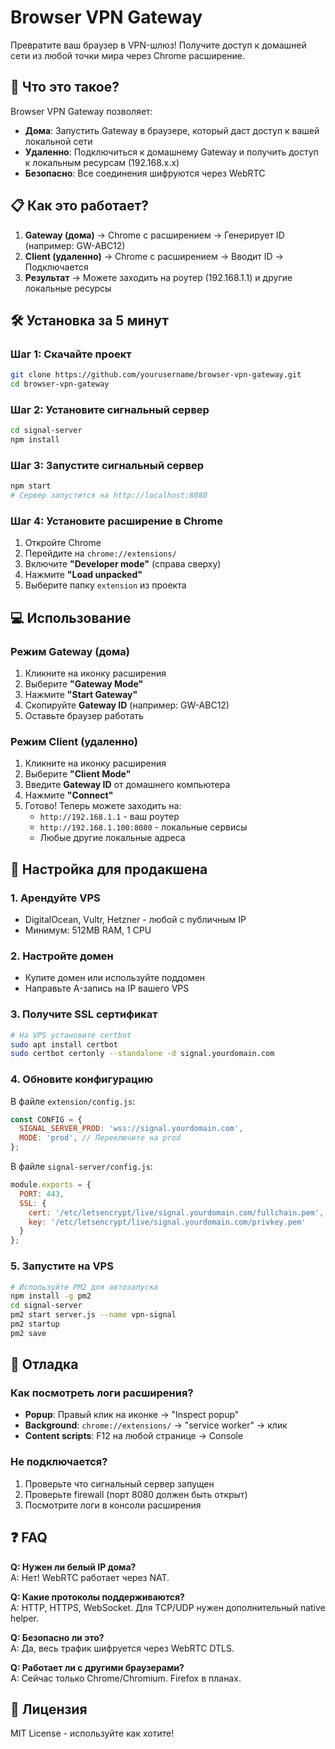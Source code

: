 # Browser VPN Gateway

Превратите ваш браузер в VPN-шлюз! Получите доступ к домашней сети из любой точки мира через Chrome расширение.

## 🚀 Что это такое?

Browser VPN Gateway позволяет:
- **Дома**: Запустить Gateway в браузере, который даст доступ к вашей локальной сети
- **Удаленно**: Подключиться к домашнему Gateway и получить доступ к локальным ресурсам (192.168.x.x)
- **Безопасно**: Все соединения шифруются через WebRTC

## 📋 Как это работает?

1. **Gateway (дома)** → Chrome с расширением → Генерирует ID (например: GW-ABC12)
2. **Client (удаленно)** → Chrome с расширением → Вводит ID → Подключается
3. **Результат** → Можете заходить на роутер (192.168.1.1) и другие локальные ресурсы

## 🛠️ Установка за 5 минут

### Шаг 1: Скачайте проект
```bash
git clone https://github.com/yourusername/browser-vpn-gateway.git
cd browser-vpn-gateway
```

### Шаг 2: Установите сигнальный сервер
```bash
cd signal-server
npm install
```

### Шаг 3: Запустите сигнальный сервер
```bash
npm start
# Сервер запустится на http://localhost:8080
```

### Шаг 4: Установите расширение в Chrome
1. Откройте Chrome
2. Перейдите на `chrome://extensions/`
3. Включите **"Developer mode"** (справа сверху)
4. Нажмите **"Load unpacked"**
5. Выберите папку `extension` из проекта

## 💻 Использование

### Режим Gateway (дома)
1. Кликните на иконку расширения
2. Выберите **"Gateway Mode"**
3. Нажмите **"Start Gateway"**
4. Скопируйте **Gateway ID** (например: GW-ABC12)
5. Оставьте браузер работать

### Режим Client (удаленно)
1. Кликните на иконку расширения
2. Выберите **"Client Mode"**
3. Введите **Gateway ID** от домашнего компьютера
4. Нажмите **"Connect"**
5. Готово! Теперь можете заходить на:
   - `http://192.168.1.1` - ваш роутер
   - `http://192.168.1.100:8080` - локальные сервисы
   - Любые другие локальные адреса

## 🔧 Настройка для продакшена

### 1. Арендуйте VPS
- DigitalOcean, Vultr, Hetzner - любой с публичным IP
- Минимум: 512MB RAM, 1 CPU

### 2. Настройте домен
- Купите домен или используйте поддомен
- Направьте A-запись на IP вашего VPS

### 3. Получите SSL сертификат
```bash
# На VPS установите certbot
sudo apt install certbot
sudo certbot certonly --standalone -d signal.yourdomain.com
```

### 4. Обновите конфигурацию

В файле `extension/config.js`:
```javascript
const CONFIG = {
  SIGNAL_SERVER_PROD: 'wss://signal.yourdomain.com',
  MODE: 'prod', // Переключите на prod
};
```

В файле `signal-server/config.js`:
```javascript
module.exports = {
  PORT: 443,
  SSL: {
    cert: '/etc/letsencrypt/live/signal.yourdomain.com/fullchain.pem',
    key: '/etc/letsencrypt/live/signal.yourdomain.com/privkey.pem'
  }
};
```

### 5. Запустите на VPS
```bash
# Используйте PM2 для автозапуска
npm install -g pm2
cd signal-server
pm2 start server.js --name vpn-signal
pm2 startup
pm2 save
```

## 🐛 Отладка

### Как посмотреть логи расширения?
- **Popup**: Правый клик на иконке → "Inspect popup"
- **Background**: `chrome://extensions/` → "service worker" → клик
- **Content scripts**: F12 на любой странице → Console

### Не подключается?
1. Проверьте что сигнальный сервер запущен
2. Проверьте firewall (порт 8080 должен быть открыт)
3. Посмотрите логи в консоли расширения

## ❓ FAQ

**Q: Нужен ли белый IP дома?**  
A: Нет! WebRTC работает через NAT.

**Q: Какие протоколы поддерживаются?**  
A: HTTP, HTTPS, WebSocket. Для TCP/UDP нужен дополнительный native helper.

**Q: Безопасно ли это?**  
A: Да, весь трафик шифруется через WebRTC DTLS.

**Q: Работает ли с другими браузерами?**  
A: Сейчас только Chrome/Chromium. Firefox в планах.

## 📄 Лицензия

MIT License - используйте как хотите!